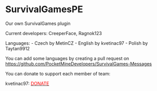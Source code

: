 # SurvivalGamesPE
Our own SurvivalGames plugin

Current developers: CreeperFace, Ragnok123

Languages: - Czech by MetinCZ
           - English by kvetinac97
           - Polish by Taytan9912
           
You can add some languages by creating a pull request on https://github.com/PocketMineDevelopers/SurvivalGames-Messages

You can donate to support each member of team:

kvetinac97: <a href="https://www.paypal.com/cgi-bin/webscr?cmd=_s-xclick&hosted_button_id=XQ5TDS9GZ38T2"><font color="red">DONATE</font></a>
